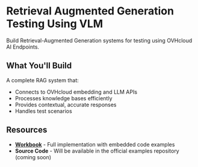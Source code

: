 # Retrieval Augmented Generation Testing Using VLM

Build Retrieval-Augmented Generation systems for testing using OVHcloud AI Endpoints.

## What You'll Build

A complete RAG system that:
- Connects to OVHcloud embedding and LLM APIs
- Processes knowledge bases efficiently  
- Provides contextual, accurate responses
- Handles test scenarios

## Resources

- [**Workbook**](workbook.md) - Full implementation with embedded code examples
- **Source Code** - Will be available in the official examples repository (coming soon)
